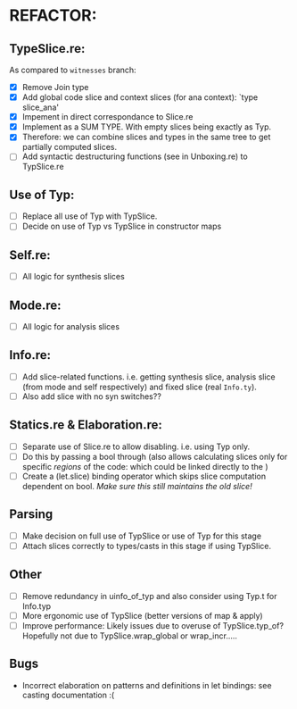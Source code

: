 # REFACTOR:

## TypeSlice.re: 
As compared to `witnesses` branch:
- [x] Remove Join type
- [x] Add global code slice and context slices (for ana context): `type slice_ana'
- [x] Impement in direct correspondance to Slice.re
- [x] Implement as a SUM TYPE. With empty slices being exactly as Typ.
- [x] Therefore: we can combine slices and types in the same tree to get partially computed slices.
- [ ] Add syntactic destructuring functions (see in Unboxing.re) to TypSlice.re

## Use of Typ:
- [ ] Replace all use of Typ with TypSlice.
- [ ] Decide on use of Typ vs TypSlice in constructor maps

## Self.re:
- [ ] All logic for synthesis slices

## Mode.re:
- [ ] All logic for analysis slices

## Info.re:
- [ ] Add slice-related functions. i.e. getting synthesis slice, analysis slice (from mode and self respectively) and fixed slice (real `Info.ty`).
- [ ] Also add slice with no syn switches??

## Statics.re & Elaboration.re:
- [ ] Separate use of Slice.re to allow disabling. i.e. using Typ only.
- [ ] Do this by passing a bool through (also allows calculating slices only for specific _regions_ of the code: which could be linked directly to the )
- [ ] Create a (let.slice) binding operator which skips slice computation dependent on bool. _Make sure this still maintains the old slice!_

## Parsing
- [ ] Make decision on full use of TypSlice or use of Typ for this stage
- [ ] Attach slices correctly to types/casts in this stage if using TypSlice.

## Other
- [ ] Remove redundancy in uinfo_of_typ and also consider using Typ.t for Info.typ
- [ ] More ergonomic use of TypSlice (better versions of map & apply)
- [ ] Improve performance: Likely issues due to overuse of TypSlice.typ_of? Hopefully not due to TypSlice.wrap_global or wrap_incr.....

## Bugs
- Incorrect elaboration on patterns and definitions in let bindings: see casting documentation :(